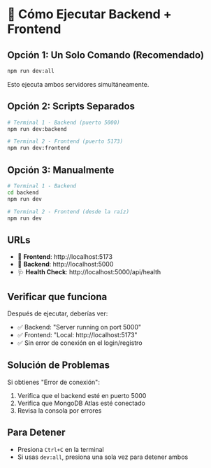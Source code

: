 # 🚀 Cómo Ejecutar Backend + Frontend

## **Opción 1: Un Solo Comando (Recomendado)**
```bash
npm run dev:all
```
Esto ejecuta ambos servidores simultáneamente.

## **Opción 2: Scripts Separados**
```bash
# Terminal 1 - Backend (puerto 5000)
npm run dev:backend

# Terminal 2 - Frontend (puerto 5173)  
npm run dev:frontend
```

## **Opción 3: Manualmente**
```bash
# Terminal 1 - Backend
cd backend
npm run dev

# Terminal 2 - Frontend (desde la raíz)
npm run dev
```

## **URLs**
- 🎯 **Frontend**: http://localhost:5173
- 🔧 **Backend**: http://localhost:5000
- 🩺 **Health Check**: http://localhost:5000/api/health

## **Verificar que funciona**
Después de ejecutar, deberías ver:
- ✅ Backend: "Server running on port 5000"
- ✅ Frontend: "Local: http://localhost:5173"
- ✅ Sin error de conexión en el login/registro

## **Solución de Problemas**
Si obtienes "Error de conexión":
1. Verifica que el backend esté en puerto 5000
2. Verifica que MongoDB Atlas esté conectado
3. Revisa la consola por errores

## **Para Detener**
- Presiona `Ctrl+C` en la terminal
- Si usas `dev:all`, presiona una sola vez para detener ambos 